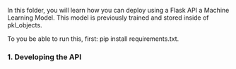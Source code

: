 In this folder, you will learn how you can deploy using a Flask API a Machine Learning Model.
This model is previously trained and stored inside of pkl_objects.

To you be able to run this, first: pip install requirements.txt.

### 1. Developing the API
